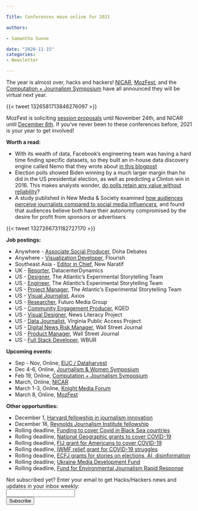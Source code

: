 ```yaml
---

Title: Conferences move online for 2021

authors: 

- Samantha Sunne

date: "2020-11-15" 
categories: 
- Newsletter

---
```


The year is almost over, hacks and hackers! [NICAR](https://ire.org/archives/43978), [MozFest](https://www.mozillafestival.org/en/), and the [Computation + Journalism Symposium](https://cj2020.northeastern.edu) have all announced they will be virtual next year.

{{< tweet 1326581713846276097 >}}

MozFest is soliciting [session proposals](https://www.mozillafestival.org/en/get-involved/proposals/) until November 24th, and NICAR until [December 6th](https://ire.org/archives/43978). If you've never been to these conferences before, 2021 is your year to get involved!

**Worth a read:**



*   With its wealth of data, Facebook’s engineering team was having a hard time finding specific datasets, so they built an in-house data discovery engine called Nemo that they wrote about [in this blogpost](https://engineering.fb.com/2020/10/09/data-infrastructure/nemo/)
*   Election polls showed Biden winning by a much larger margin than he did in the US presidential election, as well as predicting a Clinton win in 2016. This makes analysts wonder, [do polls retain any value without reliability](https://www.theatlantic.com/ideas/archive/2020/11/polling-catastrophe/616986/)? 
*   A study published in New Media & Society examined [how audiences perceive journalists compared to social media influencers](https://www.niemanlab.org/2020/11/how-are-journalists-like-instagram-influencers-in-some-key-ways-audiences-judge-them-the-same/), and found that audiences believe both have their autonomy compromised by the desire for profit from sponsors or advertisers

{{< tweet 1327266731182727170 >}}

**Job postings:**



*   Anywhere - [Associate Social Producer](https://careers.journalists.org/jobs/14097296/associate-social-producer-digital), Doha Debates
*   Anywhere - [Visualization Developer](https://flourish.studio/jobs/visualization-developer/), Flourish
*   Southeast Asia - [Editor in Chief](https://newnaratif.com/jobs/editorinchief/), New Naratif
*   UK - [Reporter](https://www.cisionjobs.co.uk/job/102363/datacenterdynamics-reporter/), DatacenterDynamics
*   US - [Designer](https://atlanticmedia.wd1.myworkdayjobs.com/en-US/Careers/job/New-York/Designer--Experimental-Storytelling--The-Atlantic-_R126-1), The Atlantic’s Experimental Storytelling Team
*   US - [Engineer](https://atlanticmedia.wd1.myworkdayjobs.com/en-US/Careers/job/New-York/Engineer--Experimental-Storytelling--The-Atlantic-_R127), The Atlantic’s Experimental Storytelling Team
*   US - [Project Manager](https://atlanticmedia.wd1.myworkdayjobs.com/en-US/Careers/job/Washington-DC/Project-Manager--Experimental-Storytelling--The-Atlantic-_R128), The Atlantic’s Experimental Storytelling Team
*   US - [Visual Journalist](https://www.snd.org/jobs/view/visual-journalist-editorial-illustration/), Axios
*   US - [Researcher](https://careerservices.nyujournalism.org/job/2020-11-10/researcher-7/), Futuro Media Group
*   US - [Community Engagement Producer](https://kqed.applytojob.com/apply/7HbQUcYxvx/FullTime-Community-Engagement-Producer), KQED
*   US - [Visual Designer](https://newslit.org/about/careers/position-visual-designer/), News Literacy Project
*   US - [Data Journalist](https://www.ire.org/archives/jobs/job/data-journalist-12), Virginia Public Access Project
*   US - [Digital News Risk Manager](https://dowjones.jobs/new-york-ny/senior-manager-digital-news-risk/5A810FCE778F4242B24C1A129A227043/job/), Wall Street Journal
*   US - [Product Manager](https://dowjones.jobs/new-york-ny/product-manager-audience-touchpoints/56FA8DBFB9CD420CA4A98965313701E6/job/), Wall Street Journal
*   US - [Full Stack Developer](https://www.wbur.org/inside/job-opening-full-stack-developer), WBUR

**Upcoming events:**



*   Sep - Nov, Online, [EIJC / Dataharvest](https://dataharvest.eu/)
*   Dec 4-6, Online, [Journalism & Women Symposium](https://jaws.org/conference/)
*   Feb 19, Online, [Computation + Journalism Symposium](https://cj2020.northeastern.edu/)
*   March, Online, [NICAR](https://ire.org/archives/43978)
*   March 1-3, Online, [Knight Media Forum](https://mailchi.mp/knightfoundation/news-and-updates-from-knight-foundation-911zm2i9qe-848606?e=803088a103)
*   March 8, Online, [MozFest](https://www.mozillafestival.org/en/)

**Other opportunities:**



*   December 1, [Harvard fellowship in journalism innovation](https://nieman.harvard.edu/fellowships/nieman-berkman-fellowship-in-journalism-innovation-2/)
*   December 18, [Reynolds Journalism Institute fellowship](https://www.rjionline.org/fellowships)
*   Rolling deadline, [Funding to cover Covid in Black Sea countries](https://www.gmfus.org/program/black-sea-trust-regional-cooperation)
*   Rolling deadline, [National Geographic grants to cover COVID-19](https://twitter.com/BradfordPearson/status/1243680491208925184?s=19)
*   Rolling deadline, [FIJ grant for Americans to cover COVID-19](https://investigate.submittable.com/submit/163797/coronavirus-rolling-grant-for-u-s-freelancers)
*   Rolling deadline, [IWMF relief grant for COVID-19 struggles](https://iwmf.submittable.com/submit/41e7f7ce-db40-4ff6-873f-e24450e27497/journalism-relief-fund-english)
*   Rolling deadline, [ECFJ grants for stories on elections, AI, disinformation](https://www.eyebeam.org/eyebeam-center-for-the-future-of-journalism/)
*   Rolling deadline, [Ukraine Media Development Fund](http://ijnet.org/en/opportunities/media-development-grants-available-ukraine)
*   Rolling deadline, [Fund for Environmental Journalism Rapid Response](https://www.sej.org/initiatives/fund-for-environmental-journalism)

<div id="mc_embed_signup"><form id="mc-embedded-subscribe-form" class="validate" action="//hackshackers.us1.list-manage.com/subscribe/post?u=c56f2e53d5ed6ef87f8aaa75c&amp;id=fb2bc6f10b" method="post" name="mc-embedded-subscribe-form" novalidate="" target="_blank">

<div id="mc_embed_signup_scroll">

<div class="mc-field-group"><label for="mce-EMAIL">Not subscribed yet? Enter your email to get Hacks/Hackers news and updates in your inbox weekly:  </label></div>

<div class="mc-field-group"><input id="mce-EMAIL" class="required email" name="EMAIL" type="email" value="" /></div>

<!-- real people should not fill this in and expect good things - do not remove this or risk form bot signups-->

<div style="position: absolute; left: -5000px;"><input tabindex="-1" name="b_c56f2e53d5ed6ef87f8aaa75c_fb2bc6f10b" type="text" value="" /></div>

<div class="clear"><input id="mc-embedded-subscribe" class="button" name="subscribe" type="submit" value="Subscribe" /></div>

</div>
